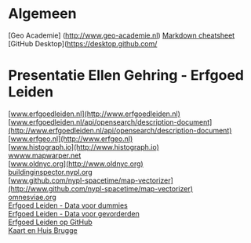 # Algemeen
[Geo Academie] (http://www.geo-academie.nl)
[Markdown cheatsheet](https://guides.github.com/pdfs/markdown-cheatsheet-online.pdf)  
[GitHub Desktop](https://desktop.github.com/

# Presentatie Ellen Gehring - Erfgoed Leiden
[www.erfgoedleiden.nl](http://www.erfgoedleiden.nl)  
[www.erfgoedleiden.nl/api/opensearch/description-document](http://www.erfgoedleiden.nl/api/opensearch/description-document)  
[www.erfgeo.nl](http://www.erfgeo.nl)  
[www.histograph.io](http://www.histograph.io)  
[wwww.mapwarper.net](http://wwww.mapwarper.net)  
[www.oldnyc.org](http://www.oldnyc.org)  
[buildinginspector.nypl.org](http://buildinginspector.nypl.org)  
[www.github.com/nypl-spacetime/map-vectorizer](http://www.github.com/nypl-spacetime/map-vectorizer)  
[omnesviae.org](http://omnesviae.org/nl/)  
[Erfgoed Leiden - Data voor dummies](https://www.erfgoedleiden.nl/educatie/open-data-blog)  
[Erfgoed Leiden - Data voor gevorderden](https://www.erfgoedleiden.nl/educatie/data-voor-gevorderden)  
[Erfgoed Leiden op GitHub](https://github.com/erfgoedleiden)   
[Kaart en Huis Brugge](http://magis.kaartenhuisbrugge.be/#)  
